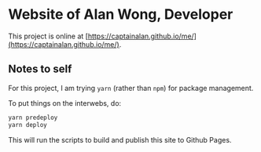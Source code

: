 # Website of Alan Wong, Developer

This project is online at [https://captainalan.github.io/me/](https://captainalan.github.io/me/).

## Notes to self

For this project, I am trying `yarn` (rather than `npm`) for package management.

To put things on the interwebs, do:

```bash
yarn predeploy
yarn deploy
```

This will run the scripts to build and publish this site to Github Pages.
